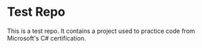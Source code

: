 # Test Repo

This is a test repo. It contains a project used to practice code from Microsoft's C# certification.